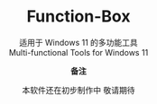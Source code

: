 <div align="center">
  
# Function-Box

适用于 Windows 11 的多功能工具                                            
Multi-functional Tools for Windows 11

**备注**

  本软件还在初步制作中 敬请期待
